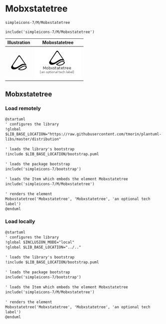 # Mobxstatetree


```text
simpleicons-7/M/Mobxstatetree
```

```text
include('simpleicons-7/M/Mobxstatetree')
```



| Illustration | Mobxstatetree |
| :---: | :---: |
| ![illustration for Illustration](../../simpleicons-7/M/Mobxstatetree.png) | ![illustration for Mobxstatetree](../../simpleicons-7/M/Mobxstatetree.Local.png) |




## Mobxstatetree

### Load remotely
```plantuml
@startuml
' configures the library
!global $LIB_BASE_LOCATION="https://raw.githubusercontent.com/tmorin/plantuml-libs/master/distribution"

' loads the library's bootstrap
!include $LIB_BASE_LOCATION/bootstrap.puml

' loads the package bootstrap
include('simpleicons-7/bootstrap')

' loads the Item which embeds the element Mobxstatetree
include('simpleicons-7/M/Mobxstatetree')

' renders the element
Mobxstatetree('Mobxstatetree', 'Mobxstatetree', 'an optional tech label')
@enduml
```

### Load locally
```plantuml
@startuml
' configures the library
!global $INCLUSION_MODE="local"
!global $LIB_BASE_LOCATION="../.."

' loads the library's bootstrap
!include $LIB_BASE_LOCATION/bootstrap.puml

' loads the package bootstrap
include('simpleicons-7/bootstrap')

' loads the Item which embeds the element Mobxstatetree
include('simpleicons-7/M/Mobxstatetree')

' renders the element
Mobxstatetree('Mobxstatetree', 'Mobxstatetree', 'an optional tech label')
@enduml
```


